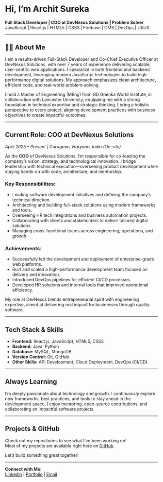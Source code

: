 # Hi, I’m Archit Sureka

 **Full Stack Developer | COO at DevNexus Solutions | Problem Solver**  
JavaScript | React.js | HTML5 | CSS3 | Firebase | CMS | DevOps | UI/UX

---

## 🧑‍💼 About Me

I am a results-driven Full-Stack Developer and Co-Chief Executive Officer at DevNexus Solutions, with over 7 years of experience delivering scalable, user-centric web applications. I specialize in both frontend and backend development, leveraging modern JavaScript technologies to build high-performance digital solutions. My approach emphasizes clean architecture, efficient code, and real-world problem-solving.

I hold a Master of Engineering (MEng) from GD Goenka World Institute, in collaboration with Lancaster University, equipping me with a strong foundation in technical expertise and strategic thinking. I bring a holistic perspective to every project, aligning development practices with business objectives to create impactful outcomes.

---

## Current Role: COO at DevNexus Solutions

 *April 2025 – Present | Gurugram, Haryana, India (On-site)*

As the **COO** of DevNexus Solutions, I’m responsible for co-leading the company’s vision, strategy, and technological innovation. I bridge leadership with technical execution—overseeing product development while staying hands-on with code, architecture, and mentorship.

###  Key Responsibilities:
- Leading software development initiatives and defining the company’s technical direction.
- Architecting and building full-stack solutions using modern frameworks and tools.
- Overseeing HR tech integrations and business automation projects.
- Collaborating with clients and stakeholders to deliver tailored digital solutions.
- Managing cross-functional teams across engineering, operations, and growth.

### Achievements:
- Successfully led the development and deployment of enterprise-grade web platforms.
- Built and scaled a high-performance development team focused on delivery and innovation.
- Introduced DevOps pipelines for efficient CI/CD processes.
- Developed HR solutions and internal tools that improved operational efficiency.

My role at DevNexus blends entrepreneurial spirit with engineering expertise, aimed at delivering real impact for businesses through quality software.

---

## Tech Stack & Skills

- **Frontend:** React.js, JavaScript, HTML5, CSS3  
- **Backend:** Java, Python  
- **Database:** MySQL, MongoDB  
- **Version Control:** Git, GitHub  
- **Other Skills:** API Development, Cloud Deployment, DevOps (CI/CD).

---

## Always Learning

I’m deeply passionate about technology and growth. I continuously explore new frameworks, best practices, and tools to stay ahead in the development space. I enjoy mentoring, open-source contributions, and collaborating on impactful software projects.

---

## Projects & GitHub

Check out my repositories to see what I’ve been working on!  
Most of my projects are available right here on [GitHub](https://github.com/architdevnexus).

Let’s build something great together!

---

 **Connect with Me:**  
[LinkedIn](https://www.linkedin.com/in/archit-sureka-b6a95435a/) | [Portfolio](#) | [Email](mailto:archit@devnexus.in)
